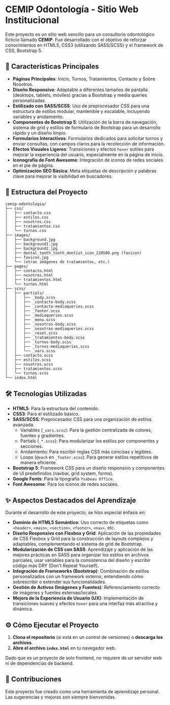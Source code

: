 # CEMIP Odontología - Sitio Web Institucional

Este proyecto es un sitio web sencillo para un consultorio odontológico ficticio llamado **CEMIP**. Fue desarrollado con el objetivo de reforzar conocimientos en HTML5, CSS3 (utilizando SASS/SCSS) y el framework de CSS, Bootstrap 5.

## 🚀 Características Principales

* **Páginas Principales**: Inicio, Turnos, Tratamientos, Contacto y Sobre Nosotros.
* **Diseño Responsivo**: Adaptable a diferentes tamaños de pantalla (desktops, tablets, móviles) gracias a Bootstrap y media queries personalizadas.
* **Estilizado con SASS/SCSS**: Uso de preprocesador CSS para una estructura de estilos modular, mantenible y escalable, incluyendo variables y anidamiento.
* **Componentes de Bootstrap 5**: Utilización de la barra de navegación, sistema de grid y estilos de formulario de Bootstrap para un desarrollo rápido y un diseño limpio.
* **Formularios Interactivos**: Formularios dedicados para solicitar turnos y enviar consultas, con campos claros para la recolección de información.
* **Efectos Visuales Ligeros**: Transiciones y efectos `hover` sutiles para mejorar la experiencia del usuario, especialmente en la página de inicio.
* **Iconografía de Font Awesome**: Integración de iconos de redes sociales en el pie de página.
* **Optimización SEO Básica**: Meta etiquetas de descripción y palabras clave para mejorar la visibilidad en buscadores.

## 📁 Estructura del Proyecto
``````
cemip-odontologia/
├── css/
│   ├── contacto.css
│   ├── estilos.css
│   ├── nosotros.css
│   ├── tratamientos.css
│   └── turnos.css
├── images/
│   ├── background.jpg
│   ├── background1.jpg
│   ├── background2.jpg
│   ├── dental_teeth_tooth_dentist_icon_220580.png (favicon)
│   ├── favicon.jpg
│   └── (otras imágenes de tratamientos, etc.)
├── pages/
│   ├── contacto.html
│   ├── nosotros.html
│   ├── tratamientos.html
│   └── turnos.html
├── scss/
│   ├── partials/
│   │   ├── _body.scss
│   │   ├── _contacto-body.scss
│   │   ├── _contacto-mediaqueries.scss
│   │   ├── _footer.scss
│   │   ├── _mediaqueries.scss
│   │   ├── _menu.scss
│   │   ├── _nosotros-body.scss
│   │   ├── _nosotros-mediaqueries.scss
│   │   ├── _reset.scss
│   │   ├── _tratamientos-body.scss
│   │   ├── _turnos-body.scss
│   │   ├── _turnos-mediaqueries.scss
│   │   └── _vars.scss
│   ├── contacto.scss
│   ├── estilos.scss
│   ├── nosotros.scss
│   ├── tratamientos.scss
│   └── turnos.scss
└── index.html
``````

## 🛠️ Tecnologías Utilizadas

* **HTML5**: Para la estructura del contenido.
* **CSS3**: Para el estilizado básico.
* **SASS/SCSS**: Preprocesador CSS para una organización de estilos avanzada.
    * Variables (`_vars.scss`): Para la gestión centralizada de colores, fuentes y gradientes.
    * Partials (`_*.scss`): Para modularizar los estilos por componentes y secciones.
    * Anidamiento: Para escribir reglas CSS más concisas y legibles.
    * Loops (`@each` en `_footer.scss`): Para generar estilos repetitivos de manera eficiente.
* **Bootstrap 5**: Framework CSS para un diseño responsivo y componentes de UI predefinidos (navbar, grid system, forms).
* **Google Fonts**: Para la tipografía `Ysabeau Office`.
* **Font Awesome**: Para los iconos de redes sociales.

## ✨ Aspectos Destacados del Aprendizaje

Durante el desarrollo de este proyecto, se hizo especial énfasis en:

* **Dominio de HTML5 Semántico**: Uso correcto de etiquetas como `<header>`, `<main>`, `<section>`, `<footer>`, `<nav>`, etc.
* **Diseño Responsivo con Flexbox y Grid**: Aplicación de las propiedades de CSS Flexbox y Grid para la construcción de layouts complejos y adaptables, complementando el sistema de grid de Bootstrap.
* **Modularización de CSS con SASS**: Aprendizaje y aplicación de las mejores prácticas en SASS para organizar los estilos en archivos parciales, usar variables para la consistencia del diseño y escribir código más DRY (Don't Repeat Yourself).
* **Integración de Frameworks (Bootstrap)**: Combinación de estilos personalizados con un framework externo, entendiendo cómo sobrescribir o extender sus funcionalidades.
* **Gestión de Activos (Imágenes y Fuentes)**: Referenciamiento correcto de imágenes y fuentes externas/locales.
* **Mejora de la Experiencia de Usuario (UX)**: Implementación de transiciones suaves y efectos `hover` para una interfaz más atractiva y dinámica.

## ⚙️ Cómo Ejecutar el Proyecto

1.  **Clona el repositorio** (si está en un control de versiones) o **descarga los archivos**.
2.  **Abre el archivo `index.html`** en tu navegador web.

Dado que es un proyecto de solo frontend, no requiere de un servidor web ni de dependencias de backend.

## 🤝 Contribuciones

Este proyecto fue creado como una herramienta de aprendizaje personal. Las sugerencias y mejoras son siempre bienvenidas.
